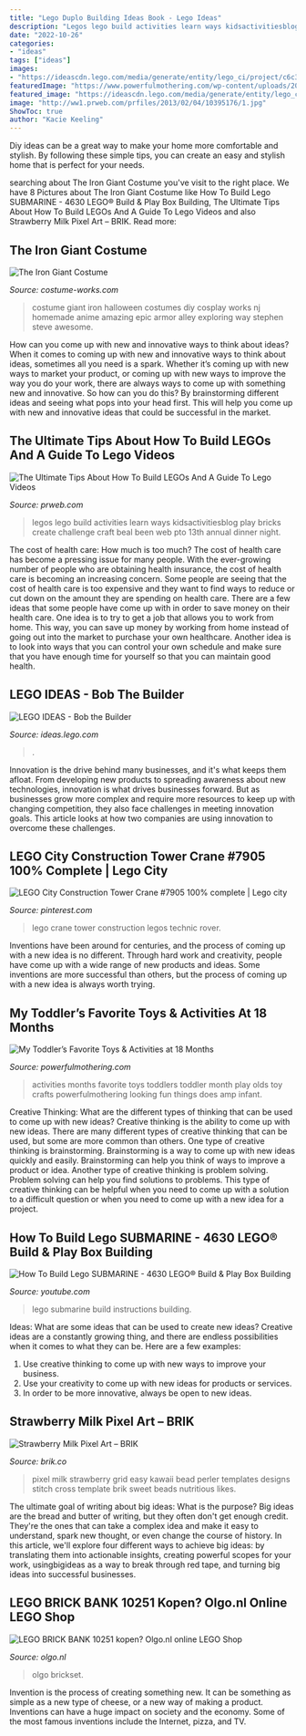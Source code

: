 ```yaml
---
title: "Lego Duplo Building Ideas Book - Lego Ideas"
description: "Legos lego build activities learn ways kidsactivitiesblog play bricks create challenge craft beal been web pto 13th annual dinner night"
date: "2022-10-26"
categories:
- "ideas"
tags: ["ideas"]
images:
- "https://ideascdn.lego.com/media/generate/entity/lego_ci/project/c6c316a4-2fa7-4e48-bc78-0f454ced7f9a/1/resize:1600:900/native"
featuredImage: "https://www.powerfulmothering.com/wp-content/uploads/2013/12/My-Toddlers-Favorite-Toys-Activities-at-18-Months-2.jpg"
featured_image: "https://ideascdn.lego.com/media/generate/entity/lego_ci/project/c6c316a4-2fa7-4e48-bc78-0f454ced7f9a/1/resize:1600:900/native"
image: "http://ww1.prweb.com/prfiles/2013/02/04/10395176/1.jpg"
ShowToc: true
author: "Kacie Keeling"
---
```



Diy ideas can be a great way to make your home more comfortable and stylish. By following these simple tips, you can create an easy and stylish home that is perfect for your needs.

	

		
searching about The Iron Giant Costume you've visit to the right place. We have 8 Pictures about The Iron Giant Costume like How To Build Lego SUBMARINE - 4630 LEGO® Build &amp; Play Box Building, The Ultimate Tips About How To Build LEGOs And A Guide To Lego Videos and also Strawberry Milk Pixel Art – BRIK. Read more:
		
    
## The Iron Giant Costume

<img loading=lazy src="http://photos.costume-works.com/full/the_iron_giant.jpg" onerror="this.onerror=null;this.src='https://tse2.mm.bing.net/th?id=OIP.bXotR6FfTgEcZI2wxTefbQHaMM&amp;pid=15.1';" alt="The Iron Giant Costume">

_Source: costume-works.com_

>costume giant iron halloween costumes diy cosplay works nj homemade anime amazing epic armor alley exploring way stephen steve awesome. 

	

How can you come up with new and innovative ways to think about ideas?
When it comes to coming up with new and innovative ways to think about ideas, sometimes all you need is a spark. Whether it’s coming up with new ways to market your product, or coming up with new ways to improve the way you do your work, there are always ways to come up with something new and innovative. So how can you do this? By brainstorming different ideas and seeing what pops into your head first. This will help you come up with new and innovative ideas that could be successful in the market.

    
## The Ultimate Tips About How To Build LEGOs And A Guide To Lego Videos

<img loading=lazy src="http://ww1.prweb.com/prfiles/2013/02/04/10395176/1.jpg" onerror="this.onerror=null;this.src='https://tse4.mm.bing.net/th?id=OIP.fQr9Ty5Zk0GNcI1i1QjHHQHaE7&amp;pid=15.1';" alt="The Ultimate Tips About How To Build LEGOs And A Guide To Lego Videos">

_Source: prweb.com_

>legos lego build activities learn ways kidsactivitiesblog play bricks create challenge craft beal been web pto 13th annual dinner night. 

	

The cost of health care: How much is too much?
The cost of health care has become a pressing issue for many people. With the ever-growing number of people who are obtaining health insurance, the cost of health care is becoming an increasing concern. Some people are seeing that the cost of health care is too expensive and they want to find ways to reduce or cut down on the amount they are spending on health care. There are a few ideas that some people have come up with in order to save money on their health care. One idea is to try to get a job that allows you to work from home. This way, you can save up money by working from home instead of going out into the market to purchase your own healthcare. Another idea is to look into ways that you can control your own schedule and make sure that you have enough time for yourself so that you can maintain good health.

    
## LEGO IDEAS - Bob The Builder

<img loading=lazy src="https://ideascdn.lego.com/media/generate/entity/lego_ci/project/c6c316a4-2fa7-4e48-bc78-0f454ced7f9a/1/resize:1600:900/native" onerror="this.onerror=null;this.src='https://tse1.mm.bing.net/th?id=OIP.scOpuCYvCJ4dn4p9CrBb_wHaEK&amp;pid=15.1';" alt="LEGO IDEAS - Bob the Builder">

_Source: ideas.lego.com_

>. 

	

Innovation is the drive behind many businesses, and it's what keeps them afloat. From developing new products to spreading awareness about new technologies, innovation is what drives businesses forward. But as businesses grow more complex and require more resources to keep up with changing competition, they also face challenges in meeting innovation goals. This article looks at how two companies are using innovation to overcome these challenges.

    
## LEGO City Construction Tower Crane #7905 100% Complete | Lego City

<img loading=lazy src="https://i.pinimg.com/originals/c2/cd/c9/c2cdc9941cf71d9889373db2efd50d3f.jpg" onerror="this.onerror=null;this.src='https://tse1.mm.bing.net/th?id=OIP.KP9BhT3-sSiZ75s2CvT4HwHaJ4&amp;pid=15.1';" alt="LEGO City Construction Tower Crane #7905 100% complete | Lego city">

_Source: pinterest.com_

>lego crane tower construction legos technic rover. 

	

Inventions have been around for centuries, and the process of coming up with a new idea is no different. Through hard work and creativity, people have come up with a wide range of new products and ideas. Some inventions are more successful than others, but the process of coming up with a new idea is always worth trying.

    
## My Toddler’s Favorite Toys &amp; Activities At 18 Months

<img loading=lazy src="https://www.powerfulmothering.com/wp-content/uploads/2013/12/My-Toddlers-Favorite-Toys-Activities-at-18-Months-2.jpg" onerror="this.onerror=null;this.src='https://tse2.mm.bing.net/th?id=OIP.6Gfh5zU08LajX1UXLPgx4gHaLZ&amp;pid=15.1';" alt="My Toddler’s Favorite Toys &amp; Activities at 18 Months">

_Source: powerfulmothering.com_

>activities months favorite toys toddlers toddler month play olds toy crafts powerfulmothering looking fun things does amp infant. 

	

Creative Thinking: What are the different types of thinking that can be used to come up with new ideas?
Creative thinking is the ability to come up with new ideas. There are many different types of creative thinking that can be used, but some are more common than others. One type of creative thinking is brainstorming. Brainstorming is a way to come up with new ideas quickly and easily. Brainstorming can help you think of ways to improve a product or idea. Another type of creative thinking is problem solving. Problem solving can help you find solutions to problems. This type of creative thinking can be helpful when you need to come up with a solution to a difficult question or when you need to come up with a new idea for a project.

    
## How To Build Lego SUBMARINE - 4630 LEGO® Build &amp; Play Box Building

<img loading=lazy src="http://i.ytimg.com/vi/UZ51zXqKnAM/maxresdefault.jpg" onerror="this.onerror=null;this.src='https://tse1.mm.bing.net/th?id=OIP.r8w-ZK0DUwUsWar5tF4qTQHaEK&amp;pid=15.1';" alt="How To Build Lego SUBMARINE - 4630 LEGO® Build &amp; Play Box Building">

_Source: youtube.com_

>lego submarine build instructions building. 

	

Ideas: What are some ideas that can be used to create new ideas?
Creative ideas are a constantly growing thing, and there are endless possibilities when it comes to what they can be. Here are a few examples:
1. Use creative thinking to come up with new ways to improve your business.
2. Use your creativity to come up with new ideas for products or services.
3. In order to be more innovative, always be open to new ideas.

    
## Strawberry Milk Pixel Art – BRIK

<img loading=lazy src="https://cdn.shopify.com/s/files/1/0822/1983/articles/strawberry-milk-pixel-art-pixel-art-milk-cute-nutritious-sweet-pixel-8bit.png?v=1467602465" onerror="this.onerror=null;this.src='https://tse2.mm.bing.net/th?id=OIP.5tY9TWchdvPjYFhiMzH1YAHaE4&amp;pid=15.1';" alt="Strawberry Milk Pixel Art – BRIK">

_Source: brik.co_

>pixel milk strawberry grid easy kawaii bead perler templates designs stitch cross template brik sweet beads nutritious likes. 

	

The ultimate goal of writing about big ideas: What is the purpose?
Big ideas are the bread and butter of writing, but they often don't get enough credit. They're the ones that can take a complex idea and make it easy to understand, spark new thought, or even change the course of history. In this article, we'll explore four different ways to achieve big ideas: by translating them into actionable insights, creating powerful scopes for your work, usingbigideas as a way to break through red tape, and turning big ideas into successful businesses.

    
## LEGO BRICK BANK 10251 Kopen? Olgo.nl Online LEGO Shop

<img loading=lazy src="https://www.olgo.nl/media/catalog/product/cache/1/image/9df78eab33525d08d6e5fb8d27136e95/1/0/10251-1.jpg" onerror="this.onerror=null;this.src='https://tse4.mm.bing.net/th?id=OIP.TKYzkmnJMfUE5D7pCs7NWwHaGv&amp;pid=15.1';" alt="LEGO BRICK BANK 10251 kopen? Olgo.nl online LEGO Shop">

_Source: olgo.nl_

>olgo brickset. 

	

Invention is the process of creating something new. It can be something as simple as a new type of cheese, or a new way of making a product. Inventions can have a huge impact on society and the economy. Some of the most famous inventions include the Internet, pizza, and TV.

